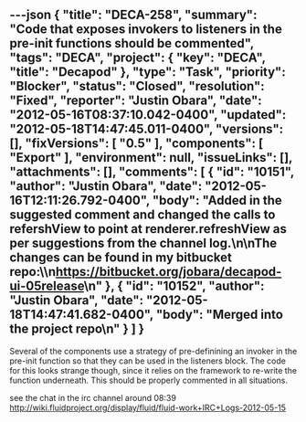 ---json
{
  "title": "DECA-258",
  "summary": "Code that exposes invokers to listeners in the pre-init functions should be commented",
  "tags": "DECA",
  "project": {
    "key": "DECA",
    "title": "Decapod"
  },
  "type": "Task",
  "priority": "Blocker",
  "status": "Closed",
  "resolution": "Fixed",
  "reporter": "Justin Obara",
  "date": "2012-05-16T08:37:10.042-0400",
  "updated": "2012-05-18T14:47:45.011-0400",
  "versions": [],
  "fixVersions": [
    "0.5"
  ],
  "components": [
    "Export"
  ],
  "environment": null,
  "issueLinks": [],
  "attachments": [],
  "comments": [
    {
      "id": "10151",
      "author": "Justin Obara",
      "date": "2012-05-16T12:11:26.792-0400",
      "body": "Added in the suggested comment and changed the calls to refershView to point at renderer.refreshView as per suggestions from the channel log.\n\nThe changes can be found in my bitbucket repo:\\\n<https://bitbucket.org/jobara/decapod-ui-05release>\n"
    },
    {
      "id": "10152",
      "author": "Justin Obara",
      "date": "2012-05-18T14:47:41.682-0400",
      "body": "Merged into the project repo\n"
    }
  ]
}
---
Several of the components use a strategy of pre-definining an invoker in the pre-init function so that they can be used in the listeners block. The code for this looks strange though, since it relies on the framework to re-write the function underneath. This should be properly commented in all situations.&#x20;

see the chat in the irc channel around 08:39 \
<http://wiki.fluidproject.org/display/fluid/fluid-work+IRC+Logs-2012-05-15>

        